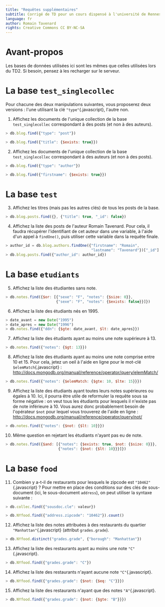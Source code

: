 ```yaml
---
title: "Requêtes supplémentaires"
subtitle: Corrigé de TD pour un cours dispensé à l'université de Rennes 2
language: fr
author: Romain Tavenard
rights: Creative Commons CC BY-NC-SA
---
```


# Avant-propos

Les bases de données utilisées ici sont les mêmes que celles utilisées lors du TD2. Si besoin, pensez à les recharger sur le serveur.

# La base `test_singlecollec`

Pour chacune des deux manipulations suivantes, vous proposerez deux versions : l'une utilisant la clé `"type"`{.javascript}, l'autre non.

1. Affichez les documents de l'unique collection de la base `test_singlecollec` correspondant à des posts (et non à des auteurs).

```javascript
> db.blog.find({"type": "post"})
```

```javascript
> db.blog.find({"title": {$exists: true}})
```

2. Affichez les documents de l'unique collection de la base `test_singlecollec` correspondant à des auteurs (et non à des posts).

```javascript
> db.blog.find({"type": "author"})
```

```javascript
> db.blog.find({"firstname": {$exists: true}})
```

# La base `test`

3. Affichez les titres (mais pas les autres clés) de tous les posts de la base.

```javascript
> db.blog.posts.find({}, {"title": true, "_id": false})
```

4. Affichez la liste des posts de l'auteur Romain Tavenard. Pour cela, il faudra récupérer l'identifiant de cet auteur dans une variable, à l'aide d'un appel à `findOne()`, puis utiliser cette variable dans la requête finale.

```javascript
> author_id = db.blog.authors.findOne({"firstname": "Romain",
                                       "lastname": "Tavenard"})["_id"]
> db.blog.posts.find({"author_id": author_id})
```

# La base `etudiants`

5. Affichez la liste des étudiantes sans note.

```javascript
> db.notes.find({$or: [{"sexe": "F", "notes": {$size: 0}},
                       {"sexe": "F", "notes": {$exists: false}}]})
```

6. Affichez la liste des étudiants nés en 1995.

```javascript
> date_avant = new Date("1995")
> date_apres = new Date("1996")
> db.notes.find({"ddn": {$gte: date_avant, $lt: date_apres}})
```

7. Affichez la liste des étudiants ayant au moins une note supérieure à 13.

```javascript
> db.notes.find({"notes": {$gt: 13}})
```

8. Affichez la liste des étudiants ayant au moins une note comprise entre 10 et 15. Pour cela, jetez un oeil à l'aide en ligne pour le mot-clé `$elemMatch`{.javascript} : <http://docs.mongodb.org/manual/reference/operator/query/elemMatch/>

```javascript
> db.notes.find({"notes": {$elemMatch: {$gte: 10, $lte: 15}}})
```

9. Affichez la liste des étudiants ayant toutes leurs notes supérieures ou égales à 10. Ici, il pourra être utile de reformuler la requête sous sa forme négative : on veut tous les étudiants pour lesquels il n'existe pas de note inférieure à 10. Vous aurez donc probablement besoin de l'opérateur `$not` pour lequel vous trouverez de l'aide en ligne : <http://docs.mongodb.org/manual/reference/operator/query/not/>

```javascript
> db.notes.find({"notes": {$not: {$lt: 10}}})
```

10. Même question en rejetant les étudiants n'ayant pas eu de note.

```javascript
> db.notes.find({$and: [{"notes": {$exists: true, $not: {$size: 0}}},
                        {"notes": {$not: {$lt: 10}}}]})
```

# La base `food`

11. Combien y a-t-il de restaurants pour lesquels le zipcode est `"10462"`{.javascript} ? Pour mettre en place des conditions sur des clés de sous-document (ici, le sous-document `address`), on peut utiliser la syntaxe suivante :

```javascript
> db.collec.find({"sousdoc.cle": valeur})
```

```javascript
> db.NYfood.find({"address.zipcode": "10462"}).count()
```

12. Affichez la liste des notes attribuées à des restaurants du quartier `"Manhattan"`{.javascript} (attribut `grades.grade`).

```javascript
> db.NYfood.distinct("grades.grade", {"borough": "Manhattan"})
```

13. Affichez la liste des restaurants ayant au moins une note `"C"`{.javascript}.

```javascript
> db.NYfood.find({"grades.grade": "C"})
```

14. Affichez la liste des restaurants n'ayant aucune note `"C"`{.javascript}.

```javascript
> db.NYfood.find({"grades.grade": {$not: {$eq: "C"}}})
```

15. Affichez la liste des restaurants n'ayant que des notes `"A"`{.javascript}.

```javascript
> db.NYfood.find({"grades.grade": {$not: {$gte: "B"}}})
```
